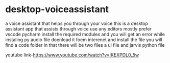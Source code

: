# desktop-voiceassistant
a voice assistant that helps you through your voice this is a desktop assistant app that assists through voice
use any editors mostly prefer vscode pycharm install the required modules and you will get an error while instaling py audio file doenload it foem interenet and install the file you will find a code folder in that there will be two files a ui file and jarvis python file



youtube link-https://www.youtube.com/watch?v=IKEXPDL0_5w
